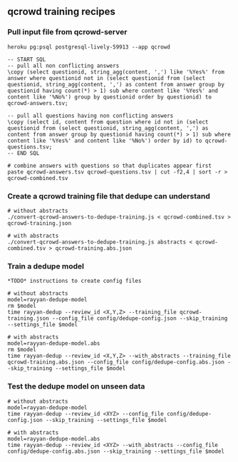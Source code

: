 ## qcrowd training recipes

### Pull input file from qcrowd-server

    heroku pg:psql postgresql-lively-59913 --app qcrowd

    -- START SQL
    -- pull all non conflicting answers
    \copy (select questionid, string_agg(content, ',') like '%Yes%' from answer where questionid not in (select questionid from (select questionid, string_agg(content, ',') as content from answer group by questionid having count(*) > 1) sub where content like '%Yes%' and content like '%No%') group by questionid order by questionid) to qcrowd-answers.tsv;

    -- pull all questions having non conflicting answers
    \copy (select id, content from question where id not in (select questionid from (select questionid, string_agg(content, ',') as content from answer group by questionid having count(*) > 1) sub where content like '%Yes%' and content like '%No%') order by id) to qcrowd-questions.tsv;
    -- END SQL

    # combine answers with questions so that duplicates appear first
    paste qcrowd-answers.tsv qcrowd-questions.tsv | cut -f2,4 | sort -r > qcrowd-combined.tsv

### Create a qcrowd training file that dedupe can understand

    # without abstracts
    ./convert-qcrowd-answers-to-dedupe-training.js < qcrowd-combined.tsv > qcrowd-training.json

    # with abstracts
    ./convert-qcrowd-answers-to-dedupe-training.js abstracts < qcrowd-combined.tsv > qcrowd-training.abs.json

### Train a dedupe model

    *TODO* instructions to create config files

    # without abstracts
    model=rayyan-dedupe-model
    rm $model
    time rayyan-dedup --review_id <X,Y,Z> --training_file qcrowd-training.json --config_file config/dedupe-config.json --skip_training --settings_file $model
    
    # with abstracts
    model=rayyan-dedupe-model.abs
    rm $model
    time rayyan-dedup --review_id <X,Y,Z> --with_abstracts --training_file qcrowd-training.abs.json --config_file config/dedupe-config.abs.json --skip_training --settings_file $model

### Test the dedupe model on unseen data

    # without abstracts
    model=rayyan-dedupe-model
    time rayyan-dedup --review_id <XYZ> --config_file config/dedupe-config.json --skip_training --settings_file $model
    
    # with abstracts
    model=rayyan-dedupe-model.abs
    time rayyan-dedup --review_id <XYZ> --with_abstracts --config_file config/dedupe-config.abs.json --skip_training --settings_file $model
